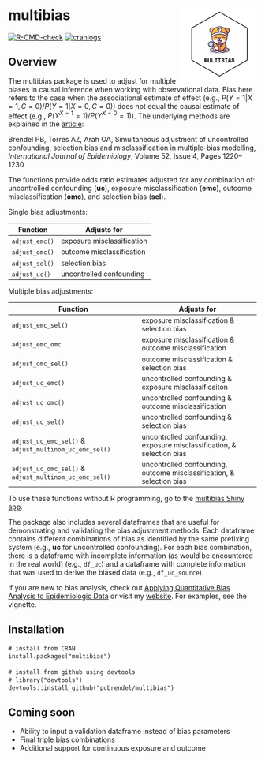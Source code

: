 # multibias <img src="man/figures/logo.png" align="right" />

<!-- badges: start -->
[![R-CMD-check](https://github.com/pcbrendel/multibias/actions/workflows/R-CMD-check.yaml/badge.svg)](https://github.com/pcbrendel/multibias/actions/workflows/R-CMD-check.yaml)
[![cranlogs](https://cranlogs.r-pkg.org/badges/multibias)](https://cran.r-project.org/package=multibias)
<!-- badges: end -->

## Overview

The multibias package is used to adjust for multiple biases in causal inference when working with observational data. Bias here refers to the case when the associational estimate of effect (e.g., $`P(Y=1|X=1,C=0) / P(Y=1|X=0,C=0)`$) does not equal the causal estimate of effect (e.g., $`P(Y^{X=1}=1) / P(Y^{X=0}=1)`$). The underlying methods are explained in the [article](https://doi.org/10.1093/ije/dyad001):

Brendel PB, Torres AZ, Arah OA, Simultaneous adjustment of uncontrolled confounding, selection bias and misclassification in multiple-bias modelling, *International Journal of Epidemiology*, Volume 52, Issue 4, Pages 1220–1230

The functions provide odds ratio estimates adjusted for any combination of: uncontrolled confounding (**uc**), exposure misclassification (**emc**), outcome misclassification (**omc**), and selection bias (**sel**).

Single bias adjustments:

| Function | Adjusts for |
| -------- | ----------- |
| `adjust_emc()` | exposure misclassification |
| `adjust_omc()` | outcome misclassification |
| `adjust_sel()` | selection bias |
| `adjust_uc()` | uncontrolled confounding |

Multiple bias adjustments:

| Function | Adjusts for |
| -------- | ----------- |
| `adjust_emc_sel()` | exposure misclassification & selection bias |
| `adjust_emc_omc` | exposure misclassification & outcome misclassification |
| `adjust_omc_sel()` | outcome misclassification & selection bias |
| `adjust_uc_emc()` | uncontrolled confounding & exposure misclassificaiton |
| `adjust_uc_omc()` | uncontrolled confounding & outcome misclassification |
| `adjust_uc_sel()` | uncontrolled confounding & selection bias |
| `adjust_uc_emc_sel()` & `adjust_multinom_uc_emc_sel()` | uncontrolled confounding, exposure misclassification, & selection bias |
| `adjust_uc_omc_sel()` & `adjust_multinom_uc_omc_sel()` | uncontrolled confounding, outcome misclassification, & selection bias |

To use these functions without R programming, go to the [multibias Shiny app](https://pcbrendel.shinyapps.io/multibias/).

The package also includes several dataframes that are useful for demonstrating and validating the bias adjustment methods. Each dataframe contains different combinations of bias as identified by the same prefixing system (e.g., **uc** for uncontrolled confounding). For each bias combination, there is a dataframe with incomplete information (as would be encountered in the real world) (e.g., `df_uc`) and a dataframe with complete information that was used to derive the biased data (e.g., `df_uc_source`).

If you are new to bias analysis, check out [Applying Quantitative Bias Analysis to Epidemiologic Data](https://link.springer.com/book/10.1007/978-0-387-87959-8) or visit my [website](https://www.paulbrendel.com). For examples, see the vignette.

## Installation

```{r, eval = FALSE}
# install from CRAN
install.packages("multibias")

# install from github using devtools
# library("devtools")
devtools::install_github("pcbrendel/multibias")
```

## Coming soon
* Ability to input a validation dataframe instead of bias parameters
* Final triple bias combinations
* Additional support for continuous exposure and outcome
